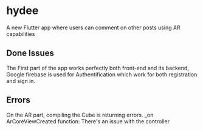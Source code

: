 # hydee

A new Flutter app where users can comment on other posts using AR capabilities

## Done Issues

The First part of the app works perfectly both front-end and its backend,
Google firebase is used for Authentification which work for both registration and sign in.

## Errors
On the AR part, compiling the Cube is returning errors.
_on ArCoreViewCreated function: There's an issue with the controller
